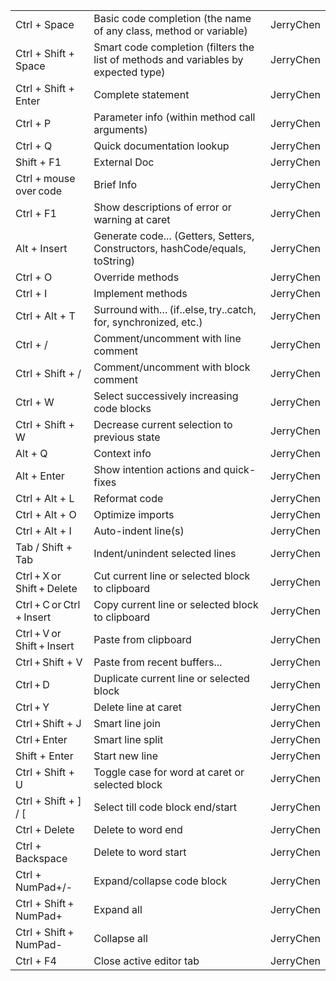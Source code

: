 <table>
	<tr>
		<td>Ctrl + Space</td>
		<td>Basic code completion (the name of any class, method or variable)</td>
		<td>JerryChen</td>
	</tr>
	<tr>
		<td>Ctrl + Shift + Space</td>
		<td>Smart code completion (filters the list of methods and variables by expected type)</td>
		<td>JerryChen</td>
	</tr>
	<tr>
		<td>Ctrl + Shift + Enter</td>
		<td>Complete statement</td>
		<td>JerryChen</td>
	</tr>
	<tr>
		<td>Ctrl + P</td>
		<td>Parameter info (within method call arguments)</td>
		<td>JerryChen</td>
	</tr>
	<tr>
		<td>Ctrl + Q</td>
		<td>Quick documentation lookup</td>
		<td>JerryChen</td>
	</tr>
	<tr>
		<td>Shift + F1</td>
		<td>External Doc</td>
		<td>JerryChen</td>
	</tr>
	<tr>
		<td>Ctrl +&#8201;mouse&#8201;over&#8201;code</td>
		<td>Brief Info</td>
		<td>JerryChen</td>
	</tr>
	<tr>
		<td>Ctrl + F1</td>
		<td>Show descriptions of error or warning at caret</td>
		<td>JerryChen</td>
	</tr>
	<tr>
		<td>Alt + Insert</td>
		<td>Generate code... (Getters, Setters, Constructors, hashCode/equals, toString)</td>
		<td>JerryChen</td>
	</tr>
	<tr>
		<td>Ctrl + O</td>
		<td>Override methods</td>
		<td>JerryChen</td>
	</tr>
	<tr>
		<td>Ctrl + I</td>
		<td>Implement methods</td>
		<td>JerryChen</td>
	</tr>
	<tr>
		<td>Ctrl + Alt + T</td>
		<td>Surround&#8201;with…&#8201;(if..else,&#8201;try..catch, for, synchronized, etc.)</td>
		<td>JerryChen</td>
	</tr>
	<tr>
		<td>Ctrl + /</td>
		<td>Comment/uncomment with line comment</td>
		<td>JerryChen</td>
	</tr>
	<tr>
		<td>Ctrl + Shift + /</td>
		<td>Comment/uncomment with block comment</td>
		<td>JerryChen</td>
	</tr>
	<tr>
		<td>Ctrl + W</td>
		<td>Select successively increasing code blocks</td>
		<td>JerryChen</td>
	</tr>
	<tr>
		<td>Ctrl + Shift + W</td>
		<td>Decrease current selection to previous state</td>
		<td>JerryChen</td>
	</tr>
	<tr>
		<td>Alt + Q</td>
		<td>Context info</td>
		<td>JerryChen</td>
	</tr>
	<tr>
		<td>Alt + Enter</td>
		<td>Show intention actions and quick-fixes</td>
		<td>JerryChen</td>
	</tr>
	<tr>
		<td>Ctrl + Alt + L</td>
		<td>Reformat code</td>
		<td>JerryChen</td>
	</tr>
	<tr>
		<td>Ctrl + Alt + O</td>
		<td>Optimize imports</td>
		<td>JerryChen</td>
	</tr>
	<tr>
		<td>Ctrl + Alt + I</td>
		<td>Auto-indent line(s)</td>
		<td>JerryChen</td>
	</tr>
	<tr>
		<td>Tab / Shift + Tab</td>
		<td>Indent/unindent selected lines</td>
		<td>JerryChen</td>
	</tr>
	<tr>
		<td>Ctrl&#8201;+&#8201;X&#8201;or&#8201;Shift&#8201;+&#8201;Delete</td>
		<td>Cut current line or selected block to clipboard</td>
		<td>JerryChen</td>
	</tr>
	<tr>
		<td>Ctrl&#8201;+&#8201;C&#8201;or&#8201;Ctrl&#8201;+&#8201;Insert</td>
		<td>Copy current line or selected block to clipboard</td>
		<td>JerryChen</td>
	</tr>
	<tr>
		<td>Ctrl&#8201;+&#8201;V&#8201;or&#8201;Shift&#8201;+&#8201;Insert</td>
		<td>Paste from clipboard</td>
		<td>JerryChen</td>
	</tr>
	<tr>
		<td>Ctrl&#8201;+&#8201;Shift + V</td>
		<td>Paste from recent buffers...</td>
		<td>JerryChen</td>
	</tr>
	<tr>
		<td>Ctrl&#8201;+&#8201;D</td>
		<td>Duplicate current line or selected block</td>
		<td>JerryChen</td>
	</tr>
	<tr>
		<td>Ctrl&#8201;+&#8201;Y</td>
		<td>Delete line at caret</td>
		<td>JerryChen</td>
	</tr>
	<tr>
		<td>Ctrl&#8201;+&#8201;Shift + J</td>
		<td>Smart line join</td>
		<td>JerryChen</td>
	</tr>
	<tr>
		<td>Ctrl&#8201;+&#8201;Enter</td>
		<td>Smart line split</td>
		<td>JerryChen</td>
	</tr>
	<tr>
		<td>Shift + Enter</td>
		<td>Start new line</td>
		<td>JerryChen</td>
	</tr>
	<tr>
		<td>Ctrl + Shift + U</td>
		<td>Toggle case for word at caret or selected block</td>
		<td>JerryChen</td>
	</tr>
	<tr>
		<td>Ctrl + Shift + ] / [</td>
		<td>Select till code block end/start</td>
		<td>JerryChen</td>
	</tr>
	<tr>
		<td>Ctrl + Delete</td>
		<td>Delete to word end</td>
		<td>JerryChen</td>
	</tr>
	<tr>
		<td>Ctrl + Backspace</td>
		<td>Delete to word start</td>
		<td>JerryChen</td>
	</tr>
	<tr>
		<td>Ctrl + NumPad+/-</td>
		<td>Expand/collapse code block</td>
		<td>JerryChen</td>
	</tr>
	<tr>
		<td>Ctrl + Shift&#8201;+&#8201;NumPad+</td>
		<td>Expand all</td>
		<td>JerryChen</td>
	</tr>
	<tr>
		<td>Ctrl + Shift&#8201;+&#8201;NumPad-</td>
		<td>Collapse all</td>
		<td>JerryChen</td>
	</tr>
	<tr>
		<td>Ctrl + F4</td>
		<td>Close active editor tab</td>
		<td>JerryChen</td>
	</tr>
</table>
